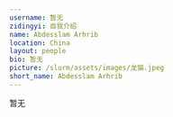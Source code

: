 ```yaml
---
username: 暂无
zidingyi: 自我介绍
name: Abdesslam Arhrib
location: China
layout: people
bio: 暂无
picture: /slurm/assets/images/龙猫.jpeg
short_name: Abdesslam Arhrib
---
```


暂无
